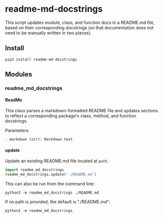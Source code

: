 # readme-md-docstrings

This script updates module, class, and function docs in a README.md file,
based on their corresponding docstrings (so that documentation does not need to
be manually written in two places).

## Install

```shell script
pip3 install readme-md-docstrings
```

## Modules

### readme_md_docstrings

#### ReadMe

This class parses a markdown-formatted README file and updates sections
to reflect a corresponding package's class, method, and function
docstrings.

Parameters:

    - markdown (str): Markdown text

#### update

Update an existing README.md file located at `path`.

```python
import readme_md_docstrings
readme_md_docstrings.update('./README.md')
```

This can also be run from the command line:
```shell script
python3 -m readme_md_docstrings ./README.md
```

If no path is provided, the default is "./README.md":
```shell script
python3 -m readme_md_docstrings
```
